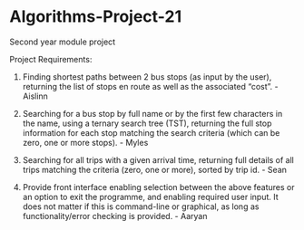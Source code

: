 # Algorithms-Project-21
Second year module project

Project Requirements:

1. Finding shortest paths between 2 bus stops (as input by the user), returning the list of stops
en route as well as the associated “cost”. - Aislinn

2. Searching for a bus stop by full name or by the first few characters in the name, using a
ternary search tree (TST), returning the full stop information for each stop matching the
search criteria (which can be zero, one or more stops). - Myles

3. Searching for all trips with a given arrival time, returning full details of all trips matching the
criteria (zero, one or more), sorted by trip id. - Sean

4. Provide front interface enabling selection between the above features or an option to exit
the programme, and enabling required user input. It does not matter if this is command-line
or graphical, as long as functionality/error checking is provided. - Aaryan
